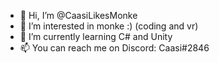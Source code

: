 - 👋 Hi, I’m @CaasiLikesMonke
- 👀 I’m interested in monke :) (coding and vr)
- 🌱 I’m currently learning C# and Unity
- 📫 You can reach me on Discord: Caasi#2846
